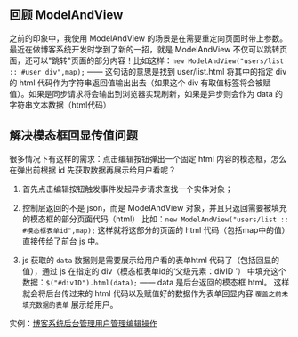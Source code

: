 
## 回顾 ModelAndView
之前的印象中，我使用 ModelAndView 的场景是在需要重定向页面时带上参数。最近在做博客系统开发时学到了新的一招，就是 ModelAndView 不仅可以跳转页面，还可以"跳转"页面的部分内容！比如这样：`new ModelAndView("users/list :: #user_div",map);` —— 这句话的意思是找到 user/list.html 将其中的指定 div 的 html 代码作为字符串返回值输出出去（如果这个 div 有取值标签将会被赋值）。如果是同步请求将会输出到浏览器实现刷新，如果是异步则会作为 data 的字符串文本数据（html代码）

## 解决模态框回显传值问题
很多情况下有这样的需求：点击编辑按钮弹出一个固定 html 内容的模态框，怎么在弹出前根据 id 先获取数据再展示给用户看呢？

1. 首先点击编辑按钮触发事件发起异步请求查找一个实体对象；

2. 控制层返回的不是 json，而是 ModelAndView 对象，并且只返回需要被填充的模态框的部分页面代码（html） 
比如：`new ModelAndView("users/list :: #模态框表单id",map);` 这样就将这部分的页面的 html 代码（包括map中的值）直接传给了前台 js 中。

3. js 获取的 `data` 数据则是需要展示给用户看的表单html 代码了（包括回显的值），通过 js 在指定的 div（模态框表单id的‘父级元素：divID ’） 中填充这个数据：`$("#divID").html(data);` —— data 是后台返回的模态框 html。 这样就会将后台传过来的 html 代码以及赋值好的数据作为表单回显内容 `覆盖之前未填充数据的表单` 展示给用户。

实例：[博客系统后台管理用户管理编辑操作]()